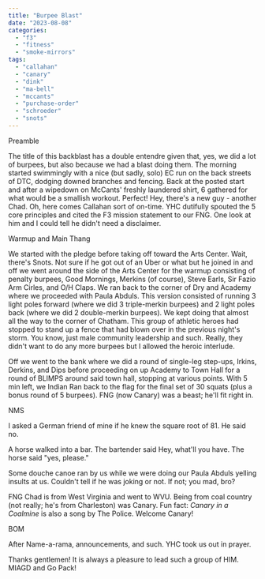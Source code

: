 ```yaml
---
title: "Burpee Blast"
date: "2023-08-08"
categories: 
  - "f3"
  - "fitness"
  - "smoke-mirrors"
tags: 
  - "callahan"
  - "canary"
  - "dink"
  - "ma-bell"
  - "mccants"
  - "purchase-order"
  - "schroeder"
  - "snots"
---
```


Preamble

The title of this backblast has a double entendre given that, yes, we did a lot of burpees, but also because we had a blast doing them. The morning started swimmingly with a nice (but sadly, solo) EC run on the back streets of DTC, dodging downed branches and fencing. Back at the posted start and after a wipedown on McCants' freshly laundered shirt, 6 gathered for what would be a smallish workout. Perfect! Hey, there's a new guy - another Chad. Oh, here comes Callahan sort of on-time. YHC dutifully spouted the 5 core principles and cited the F3 mission statement to our FNG. One look at him and I could tell he didn't need a disclaimer.

Warmup and Main Thang

We started with the pledge before taking off toward the Arts Center. Wait, there's Snots. Not sure if he got out of an Uber or what but he joined in and off we went around the side of the Arts Center for the warmup consisting of penalty burpees, Good Mornings, Merkins (of course), Steve Earls, Sir Fazio Arm Cirles, and O/H Claps. We ran back to the corner of Dry and Academy where we proceeded with Paula Abduls. This version consisted of running 3 light poles forward (where we did 3 triple-merkin burpees) and 2 light poles back (where we did 2 double-merkin burpees). We kept doing that almost all the way to the corner of Chatham. This group of athletic heroes had stopped to stand up a fence that had blown over in the previous night's storm. You know, just male community leadership and such. Really, they didn't want to do any more burpees but I allowed the heroic interlude.

Off we went to the bank where we did a round of single-leg step-ups, Irkins, Derkins, and Dips before proceeding on up Academy to Town Hall for a round of BLIMPS around said town hall, stopping at various points. With 5 min left, we Indian Ran back to the flag for the final set of 30 squats (plus a bonus round of 5 burpees). FNG (now Canary) was a beast; he'll fit right in.

NMS

I asked a German friend of mine if he knew the square root of 81. He said no.

A horse walked into a bar. The bartender said Hey, what'll you have. The horse said "yes, please."

Some douche canoe ran by us while we were doing our Paula Abduls yelling insults at us. Couldn't tell if he was joking or not. If not; you mad, bro?

FNG Chad is from West Virginia and went to WVU. Being from coal country (not really; he's from Charleston) was Canary. Fun fact: _Canary in a Coalmine_ is also a song by The Police. Welcome Canary!

BOM

After Name-a-rama, announcements, and such. YHC took us out in prayer.

Thanks gentlemen! It is always a pleasure to lead such a group of HIM. MIAGD and Go Pack!
